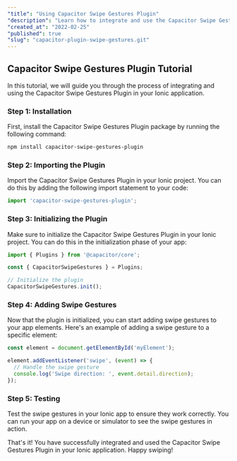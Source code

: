 ```yaml
---
"title": "Using Capacitor Swipe Gestures Plugin"
"description": "Learn how to integrate and use the Capacitor Swipe Gestures Plugin in your Ionic app"
"created_at": "2022-02-25"
"published": true
"slug": "capacitor-plugin-swipe-gestures.git"
---
```


## Capacitor Swipe Gestures Plugin Tutorial

In this tutorial, we will guide you through the process of integrating and using the Capacitor Swipe Gestures Plugin in your Ionic application.

### Step 1: Installation

First, install the Capacitor Swipe Gestures Plugin package by running the following command:

```bash
npm install capacitor-swipe-gestures-plugin
```

### Step 2: Importing the Plugin

Import the Capacitor Swipe Gestures Plugin in your Ionic project. You can do this by adding the following import statement to your code:

```typescript
import 'capacitor-swipe-gestures-plugin';
```

### Step 3: Initializing the Plugin

Make sure to initialize the Capacitor Swipe Gestures Plugin in your Ionic project. You can do this in the initialization phase of your app:

```typescript
import { Plugins } from '@capacitor/core';

const { CapacitorSwipeGestures } = Plugins;

// Initialize the plugin
CapacitorSwipeGestures.init();
```

### Step 4: Adding Swipe Gestures

Now that the plugin is initialized, you can start adding swipe gestures to your app elements. Here's an example of adding a swipe gesture to a specific element:

```typescript
const element = document.getElementById('myElement');

element.addEventListener('swipe', (event) => {
  // Handle the swipe gesture
  console.log('Swipe direction: ', event.detail.direction);
});
```

### Step 5: Testing

Test the swipe gestures in your Ionic app to ensure they work correctly. You can run your app on a device or simulator to see the swipe gestures in action.

That's it! You have successfully integrated and used the Capacitor Swipe Gestures Plugin in your Ionic application. Happy swiping!